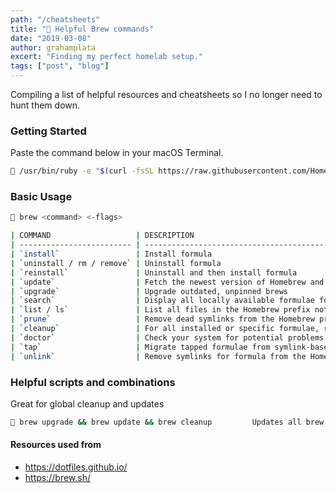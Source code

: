 ```yaml
---
path: "/cheatsheets"
title: "🍺 Helpful Brew commands"
date: "2019-03-08"
author: grahamplata
excert: "Finding my perfect homelab setup."
tags: ["post", "blog"]
---
```


Compiling a list of helpful resources and cheatsheets so I no longer need to hunt them down.

### Getting Started

Paste the command below in your macOS Terminal.

```bash
🍺 /usr/bin/ruby -e "$(curl -fsSL https://raw.githubusercontent.com/Homebrew/install/master/install)"
```

### Basic Usage

```bash
🍺 brew <command> <-flags>
```

```bash
| COMMAND                   | DESCRIPTION                                                                         |
| ------------------------- | ----------------------------------------------------------------------------------- |
| `install`                 | Install formula                                                                     |
| `uninstall / rm / remove` | Uninstall formula                                                                   |
| `reinstall`               | Uninstall and then install formula                                                  |
| `update`                  | Fetch the newest version of Homebrew and all formulae                               |
| `upgrade`                 | Upgrade outdated, unpinned brews                                                    |
| `search`                  | Display all locally available formulae for brewing                                  |
| `list / ls`               | List all files in the Homebrew prefix not installed by Homebrew                     |
| `prune`                   | Remove dead symlinks from the Homebrew prefix                                       |
| `cleanup`                 | For all installed or specific formulae, remove any older versions from the cellar   |
| `doctor`                  | Check your system for potential problems                                            |
| `tap`                     | Migrate tapped formulae from symlink-based to directory-based structure             |
| `unlink`                  | Remove symlinks for formula from the Homebrew prefix                                |
```

### Helpful scripts and combinations

Great for global cleanup and updates

```bash
🍺 brew upgrade && brew update && brew cleanup         Updates all brew and cask packages and remove old versions in cache
```

#### Resources used from

- https://dotfiles.github.io/
- https://brew.sh/
